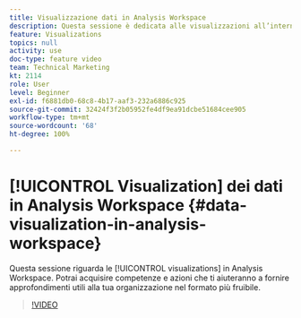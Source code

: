 ```yaml
---
title: Visualizzazione dati in Analysis Workspace
description: Questa sessione è dedicata alle visualizzazioni all’interno di Analysis Workspace. Potrai acquisire competenze e azioni che ti aiuteranno a fornire approfondimenti utili alla tua organizzazione nel formato più fruibile.
feature: Visualizations
topics: null
activity: use
doc-type: feature video
team: Technical Marketing
kt: 2114
role: User
level: Beginner
exl-id: f6881db0-68c8-4b17-aaf3-232a6886c925
source-git-commit: 32424f3f2b05952fe4df9ea91dcbe51684cee905
workflow-type: tm+mt
source-wordcount: '68'
ht-degree: 100%

---
```


# [!UICONTROL Visualization] dei dati in Analysis Workspace {#data-visualization-in-analysis-workspace}

Questa sessione riguarda le [!UICONTROL visualizations] in Analysis Workspace. Potrai acquisire competenze e azioni che ti aiuteranno a fornire approfondimenti utili alla tua organizzazione nel formato più fruibile.

>[!VIDEO](https://video.tv.adobe.com/v/25036/?quality=12)
